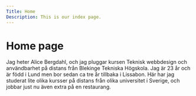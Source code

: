 ```yaml
---
Title: Home
Description: This is our index page.
---
```


Home page
==========================

Jag heter Alice Bergdahl, och jag pluggar kursen Teknisk webbdesign och användbarhet på distans från Blekinge Tekniska Högskola. Jag är 23 år och är född i Lund men bor sedan ca tre år tillbaka i Lissabon. Här har jag studerat lite olika kursser på distans från olika universitet i Sverige, och jobbar just nu även extra på en restaurang. 
